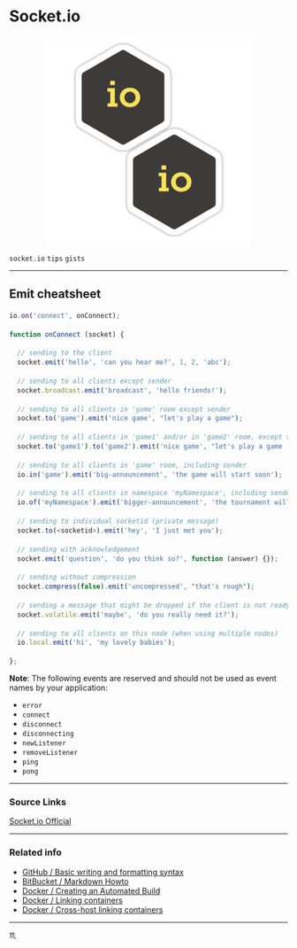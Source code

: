 <!-- # Socket.io # -->

<p align="center">
  <h1 class="text-center">Socket.io</h1>
</p>

<p align="center">
  <img src="../assets/img/io-logo.png" max-width="150px" max-height="150px" alt="IO Logo" />
</p>

`socket.io` `tips` `gists`

---

## Emit cheatsheet ##

```javascript
io.on('connect', onConnect);

function onConnect (socket) {

  // sending to the client
  socket.emit('hello', 'can you hear me?', 1, 2, 'abc');

  // sending to all clients except sender
  socket.broadcast.emit('broadcast', 'hello friends!');

  // sending to all clients in 'game' room except sender
  socket.to('game').emit('nice game', "let's play a game");

  // sending to all clients in 'game1' and/or in 'game2' room, except sender
  socket.to('game1').to('game2').emit('nice game', "let's play a game (too)");

  // sending to all clients in 'game' room, including sender
  io.in('game').emit('big-announcement', 'the game will start soon');

  // sending to all clients in namespace 'myNamespace', including sender
  io.of('myNamespace').emit('bigger-announcement', 'the tournament will start soon');

  // sending to individual socketid (private message)
  socket.to(<socketid>).emit('hey', 'I just met you');

  // sending with acknowledgement
  socket.emit('question', 'do you think so?', function (answer) {});

  // sending without compression
  socket.compress(false).emit('uncompressed', "that's rough");

  // sending a message that might be dropped if the client is not ready to receive messages
  socket.volatile.emit('maybe', 'do you really need it?');

  // sending to all clients on this node (when using multiple nodes)
  io.local.emit('hi', 'my lovely babies');

};
```

**Note**: The following events are reserved and should not be used as event names by your application:

* `error`
* `connect`
* `disconnect`
* `disconnecting`
* `newListener`
* `removeListener`
* `ping`
* `pong`

---

### Source Links ###

[Socket.io Official](https://socket.io/docs/emit-cheatsheet/#emit-cheatsheet)

---

### Related info ###

- [GitHub / Basic writing and formatting syntax](https://help.github.com/articles/basic-writing-and-formatting-syntax/)
- [BitBucket / Markdown Howto](https://bitbucket.org/tutorials/markdowndemo)
- [Docker / Creating an Automated Build](https://docs.docker.com/docker-hub/builds/)
- [Docker / Linking containers](https://docs.docker.com/engine/userguide/networking/default_network/dockerlinks.md)
- [Docker / Cross-host linking containers](https://docs.docker.com/engine/admin/ambassador_pattern_linking.md)

---

:scorpius:
